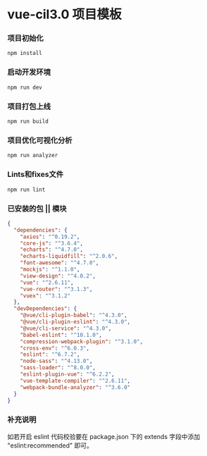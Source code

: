 # vue-cil3.0 项目模板

### 项目初始化
```
npm install
```

### 启动开发环境
```
npm run dev
```

### 项目打包上线
```
npm run build
```

### 项目优化可视化分析
```
npm run analyzer
```

### Lints和fixes文件
```
npm run lint
```

### 已安装的包 || 模块

```json
{
  "dependencies": {
    "axios": "^0.19.2",
    "core-js": "^3.6.4",
    "echarts": "^4.7.0",
    "echarts-liquidfill": "^2.0.6",
    "font-awesome": "^4.7.0",
    "mockjs": "^1.1.0",
    "view-design": "^4.0.2",
    "vue": "^2.6.11",
    "vue-router": "^3.1.3",
    "vuex": "^3.1.2"
  },
  "devDependencies": {
    "@vue/cli-plugin-babel": "^4.3.0",
    "@vue/cli-plugin-eslint": "^4.3.0",
    "@vue/cli-service": "^4.3.0",
    "babel-eslint": "^10.1.0",
    "compression-webpack-plugin": "^3.1.0",
    "cross-env": "^6.0.3",
    "eslint": "^6.7.2",
    "node-sass": "^4.13.0",
    "sass-loader": "^8.0.0",
    "eslint-plugin-vue": "^6.2.2",
    "vue-template-compiler": "^2.6.11",
    "webpack-bundle-analyzer": "^3.6.0"
  }
}
```
### 补充说明
如若开启 eslint 代码校验要在 package.json 下的 extends 字段中添加 "eslint:recommended" 即可。


